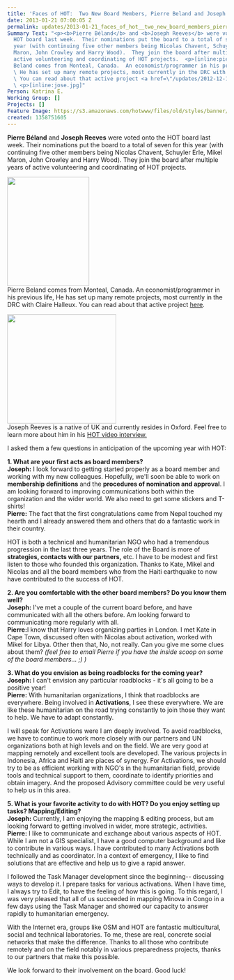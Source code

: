 ```yaml
---
title: 'Faces of HOT:  Two New Board Members, Pierre Beland and Joseph Reeves'
date: 2013-01-21 07:00:05 Z
permalink: updates/2013-01-21_faces_of_hot__two_new_board_members_pierre_beland_and_joseph_reeves
Summary Text: "<p><b>Pierre Béland</b> and <b>Joseph Reeves</b> were voted onto the
  HOT board last week.  Their nominations put the board to a total of seven for this
  year (with continuing five other members being Nicolas Chavent, Schuyler Erle, Mikel
  Maron, John Crowley and Harry Wood).  They join the board after multiple years of
  active volunteering and coordinating of HOT projects.  <p>[inline:pierre-beland.png]Pierre
  Beland comes from Monteal, Canada.  An economist/programmer in his previous life,
  \ He has set up many remote projects, most currently in the DRC with Claire Halleux.
  \ You can read about that active project <a href=\"/updates/2012-12-12_hot_activation_south_and_north_kivu_democratic_republic_of_congo\">here</a>.
  \ <p>[inline:jose.jpg]"
Person: Katrina E.
Working Group: []
Projects: []
Feature Image: https://s3.amazonaws.com/hotwww/files/old/styles/banner/public/jose_0.jpg
created: 1358751605
---
```


<p><strong>Pierre Béland</strong> and <strong>Joseph Reeves</strong> were voted onto the HOT board last week. Their nominations put the board to a total of seven for this year (with continuing five other members being Nicolas Chavent, Schuyler Erle, Mikel Maron, John Crowley and Harry Wood). They join the board after multiple years of active volunteering and coordinating of HOT projects.</p><p><img class="image-medium" title="Pierre Beland" src="https://s3.amazonaws.com/hotwww/files/old/styles/medium/public/pierre-beland_1.png?itok=jTDrSS_2" alt="" height="250" width="188"><br>Pierre Beland comes from Monteal, Canada. An economist/programmer in his previous life, He has set up many remote projects, most currently in the DRC with Claire Halleux. You can read about that active project <a href="/updates/2012-12-12_hot_activation_south_and_north_kivu_democratic_republic_of_congo">here</a>.</p><p><img class="image-medium" title="Joseph Reeves" src="https://s3.amazonaws.com/hotwww/files/old/styles/medium/public/jose_0_1.jpg?itok=RfrKneiK" alt="" height="250" width="250"><br>Joseph Reeves is a native of UK and currently resides in Oxford. Feel free to learn more about him in his <a href="/updates/2012-11-22_faces_of_hot_volunteer_joseph_reeves">HOT video interview.</a></p><p>I asked them a few questions in anticipation of the upcoming year with HOT:</p><p><strong> 1. What are your first acts as board members? </strong> <br><strong>Joseph:</strong> I look forward to getting started properly as a board member and working with my new colleagues. Hopefully, we'll soon be able to work on <strong>membership definitions</strong> and the <strong>procedures of nomination and approval</strong>. I am looking forward to improving communications both within the organization and the wider world. We also need to get some stickers and T-shirts! <br><strong>Pierre:</strong> The fact that the first congratulations came from Nepal touched my hearth and I already answered them and others that do a fantastic work in their country.</p><p>HOT is both a technical and humanitarian NGO who had a tremendous progression in the last three years. The role of the Board is more of <strong>strategies, contacts with our partners,</strong> etc. I have to be modest and first listen to those who founded this organization. Thanks to Kate, Mikel and Nicolas and all the board members who from the Haiti earthquake to now have contributed to the success of HOT.</p><p><strong>2. Are you comfortable with the other board members? Do you know them well?</strong> <br><strong>Joseph:</strong> I've met a couple of the current board before, and have communicated with all the others before. Am looking forward to communicating more regularly with all. <br><strong>Pierre:</strong>I know that Harry loves organizing parties in London. I met Kate in Cape Town, discussed often with Nicolas about activation, worked with Mikel for Libya. Other then that, No, not really. Can you give me some clues about them? <em>(feel free to email Pierre if you have the inside scoop on some of the board members... ;) )</em></p><p><strong>3. What do you envision as being roadblocks for the coming year? Joseph:</strong> I can't envision any particular roadblocks - it's all going to be a positive year! <strong><br>Pierre:</strong> With humanitarian organizations, I think that roadblocks are everywhere. Being involved in <strong>Activations</strong>, I see these everywhere. We are like these humanitarian on the road trying constantly to join those they want to help. We have to adapt constantly.</p><p>I will speak for Activations were I am deeply involved. To avoid roadblocks, we have to continue to work more closely with our partners and UN organizations both at high levels and on the field. We are very good at mapping remotely and excellent tools are developed. The various projects in Indonesia, Africa and Haiti are places of synergy. For Activations, we should try to be as efficient working with NGO's in the humanitarian field, provide tools and technical support to them, coordinate to identify priorities and obtain imagery. And the proposed Advisory committee could be very useful to help us in this area.</p><p><strong>5. What is your favorite activity to do with HOT? Do you enjoy setting up tasks? Mapping/Editing? <br>J</strong><strong>oseph:</strong> Currently, I am enjoying the mapping &amp; editing process, but am looking forward to getting involved in wider, more strategic, activities. <br><strong>Pierre:</strong> I like to communicate and exchange about various aspects of HOT. While I am not a GIS specialist, I have a good computer background and like to contribute in various ways. I have contributed to many Activations both technically and as coordinator. In a context of emergency, I like to find solutions that are effective and help us to give a rapid answer.</p><p>I followed the Task Manager development since the beginning-- discussing ways to develop it. I prepare tasks for various activations. When I have time, I always try to Edit, to have the feeling of how this is going. To this regard, I was very pleased that all of us succeeded in mapping Minova in Congo in a few days using the Task Manager and showed our capacity to answer rapidly to humanitarian emergency.</p><p>With the Internet era, groups like OSM and HOT are fantastic multicultural, social and technical laboratories. To me, these are real, concrete social networks that make the difference. Thanks to all those who contribute remotely and on the field notably in various preparedness projects, thanks to our partners that make this possible.</p><p>We look forward to their involvement on the board. Good luck!</p>
